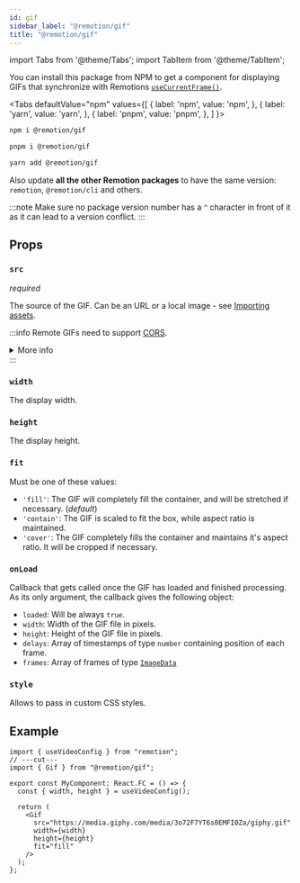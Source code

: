 ```yaml
---
id: gif
sidebar_label: "@remotion/gif"
title: "@remotion/gif"
---
```


import Tabs from '@theme/Tabs';
import TabItem from '@theme/TabItem';

You can install this package from NPM to get a component for displaying GIFs that synchronize with Remotions [`useCurrentFrame()`](/docs/use-current-frame).

<Tabs
defaultValue="npm"
values={[
{ label: 'npm', value: 'npm', },
{ label: 'yarn', value: 'yarn', },
{ label: 'pnpm', value: 'pnpm', },
]
}>
<TabItem value="npm">

```bash
npm i @remotion/gif
```

  </TabItem>

  <TabItem value="pnpm">

```bash
pnpm i @remotion/gif
```

  </TabItem>

  <TabItem value="yarn">

```bash
yarn add @remotion/gif
```

  </TabItem>
</Tabs>

Also update **all the other Remotion packages** to have the same version: `remotion`, `@remotion/cli` and others.

:::note
Make sure no package version number has a `^` character in front of it as it can lead to a version conflict.
:::

## Props

### `src`

_required_

The source of the GIF. Can be an URL or a local image - see [Importing assets](/docs/assets).

:::info
Remote GIFs need to support [CORS](https://developer.mozilla.org/en-US/docs/Web/HTTP/CORS).

<details>
<summary>More info</summary>
<ul>
<li>
Remotion's origin is usually <code>http://localhost:3000</code>, but it may be different if rendering on Lambda or the port is busy.
</li>
<li>
You can <a href="/docs/chromium-flags#--disable-web-security">disable CORS</a> during renders.
</li>
</ul>
</details>
:::

### `width`

The display width.

### `height`

The display height.

### `fit`

Must be one of these values:

- `'fill'`: The GIF will completely fill the container, and will be stretched if necessary. (_default_)
- `'contain'`: The GIF is scaled to fit the box, while aspect ratio is maintained.
- `'cover'`: The GIF completely fills the container and maintains it's aspect ratio. It will be cropped if necessary.

### `onLoad`

Callback that gets called once the GIF has loaded and finished processing. As its only argument, the callback gives the following object:

- `loaded`: Will be always `true`.
- `width`: Width of the GIF file in pixels.
- `height`: Height of the GIF file in pixels.
- `delays`: Array of timestamps of type `number` containing position of each frame.
- `frames`: Array of frames of type [`ImageData`](https://developer.mozilla.org/en-US/docs/Web/API/ImageData)

### `style`

Allows to pass in custom CSS styles.

## Example

```tsx twoslash
import { useVideoConfig } from "remotion";
// ---cut---
import { Gif } from "@remotion/gif";

export const MyComponent: React.FC = () => {
  const { width, height } = useVideoConfig();

  return (
    <Gif
      src="https://media.giphy.com/media/3o72F7YT6s0EMFI0Za/giphy.gif"
      width={width}
      height={height}
      fit="fill"
    />
  );
};
```

